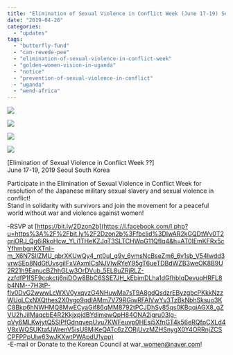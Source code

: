 ```yaml
---
title: "Elimination of Sexual Violence in Conflict Week (June 17-19) Seoul, South Korea"
date: "2019-04-26"
categories: 
  - "updates"
tags: 
  - "butterfly-fund"
  - "can-rewede-pee"
  - "elimination-of-sexual-violence-in-conflict-week"
  - "golden-women-vision-in-uganda"
  - "notice"
  - "prevention-of-sexual-violence-in-conflict"
  - "uganda"
  - "wend-africa"
---
```


![](https://r2.womenandwar.net/2019/04/슬라이드1.jpg)

![](https://r2.womenandwar.net/2019/04/슬라이드2-1.jpg)

![](https://r2.womenandwar.net/2019/04/슬라이드3-1.jpg)

![](https://r2.womenandwar.net/2019/04/슬라이드4-1.jpg)

\[Elimination of Sexual Violence in Conflict Week ??\]  
June 17-19, 2019 Seoul South Korea

Participate in the Elimination of Sexual Violence in Conflict Week for resolution of the Japanese military sexual slavery and sexual violence in conflict!  
Stand in solidarity with survivors and join the movement for a peaceful world without war and violence against women!

\-RSVP at [https://bit.ly/2Dzon2b](https://l.facebook.com/l.php?u=https%3A%2F%2Fbit.ly%2F2Dzon2b%3Ffbclid%3DIwAR2kGQDtWv0T2qriORJ_Qg6iRkoHcw_YLi1THeKZJqT3SLTCHWpG11QfIq4&h=AT0IEmKFRx5cYfhmbgnKXTnli-m_X6N7SlIZMU_qbrXKUwQy4_nt0uI_g9v_6ymsNcBseZm6_6v1sb_V54Iwdd3vrwSEp8NdGtUvsgiIFxVAxmlCsNJVlwRYeY95gT6ueTDBdWZB3weOK8B9U2R21h9EanucBZhhGLw3OrDVub_5EL8uZRjRLZ-zzfdfP1fSF9cqkctj6njDOw8BbC6SSE7JH_kEbimDLha1dGfhbIqDevuqHRFL8b4NM--7H3tP-flv0DvG2wwwLcWXV0yxqvzG4NHuwMa7sT9A8gdQsdzrEByzgbcPKkkNzzWUoLCxNXQthes2X0vgo9qdIAMm7V79RGiwRFAlVwYv3TzBkNbhSksuo3KC8Bkp6hNWHMQ8MwECyaGif86qMM8792tPCJDhSy85qs0KBqqiAGX8_gZVU2hJiIMaqcbE4R2KkjxpjdBYdimewQpH84ONA2igru03lg-qVy6MLKwjytQ5SlPfGdnqvepUvu7KWFeuvp0HEsi5XfnGT4k56eRQfpCXLd4V8xWQSUKtafJWrenV5isU8MjKeQATc6zZORjUvzMZHSnygX0Y4ORRnjZCSCPFPPpUlw63wJKXwtPWApdU1ypp)  
\-E-mail or Donate to the Korean Council at war\_women@naver.com!
